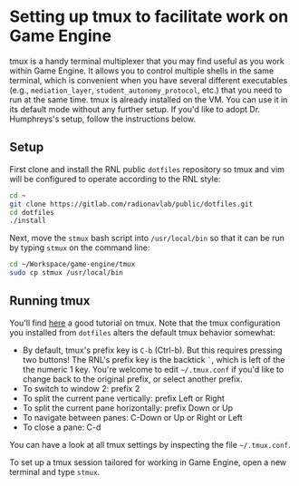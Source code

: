 # Setting up tmux to facilitate work on Game Engine

tmux is a handy terminal multiplexer that you may find useful as you work within
Game Engine.  It allows you to control multiple shells in the same terminal,
which is convenient when you have several different executables (e.g.,
`mediation_layer`, `student_autonomy_protocol`, etc.) that you need to run at
the same time.  tmux is already installed on the VM.  You can use it in its
default mode without any further setup.  If you'd like to adopt Dr. Humphreys's
setup, follow the instructions below.

## Setup

First clone and install the RNL public `dotfiles` repository so tmux and vim
will be configured to operate according to the RNL style:
```bash
cd ~
git clone https://gitlab.com/radionavlab/public/dotfiles.git
cd dotfiles
./install
```

Next, move the `stmux` bash script into `/usr/local/bin` so that it can be run
by typing `stmux` on the command line:
```bash
cd ~/Workspace/game-engine/tmux
sudo cp stmux /usr/local/bin
```

## Running tmux

You'll find
[here](https://www.hamvocke.com/blog/a-quick-and-easy-guide-to-tmux/) a good
tutorial on tmux. Note that the tmux configuration you installed from `dotfiles`
alters the default tmux behavior somewhat:

- By default, tmux's prefix key is `C-b` (Ctrl-b).  But this requires pressing
  two buttons!  The RNL's prefix key is the backtick `` ` ``, which is left of the
  the numeric 1 key.  You're welcome to edit `~/.tmux.conf` if you'd like to
  change back to the original prefix, or select another prefix.
- To switch to window 2: prefix 2
- To split the current pane vertically: prefix Left or Right
- To split the current pane horizontally: prefix Down or Up
- To navigate between panes: C-Down or Up or Right or Left
- To close a pane: C-d

You can have a look at all tmux settings by inspecting the file `~/.tmux.conf`.

To set up a tmux session tailored for working in Game Engine, open a new
terminal and type `stmux`.

